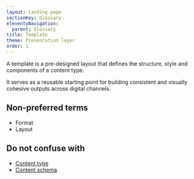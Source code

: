```yaml
---
layout: landing-page
sectionKey: Glossary
eleventyNavigation:
  parent: Glossary
title: Template
theme: Presentation layer
order: 1
---
```

A template is a pre-designed layout that defines the structure, style and components of a content type.

It serves as a reusable starting point for building consistent and visually cohesive outputs across digital channels.

## Non-preferred terms

+ Format
+ Layout

## Do not confuse with

+ [Content type](/glossary/content-type)
+ [Content schema](/glossary/content-schema)